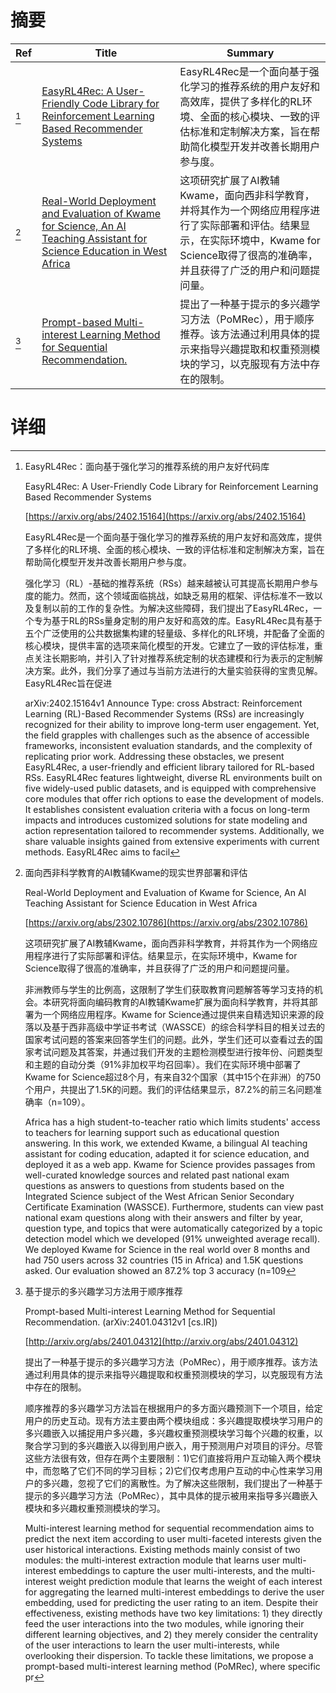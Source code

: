 # 摘要

| Ref | Title | Summary |
| --- | --- | --- |
| [^1] | [EasyRL4Rec: A User-Friendly Code Library for Reinforcement Learning Based Recommender Systems](https://arxiv.org/abs/2402.15164) | EasyRL4Rec是一个面向基于强化学习的推荐系统的用户友好和高效库，提供了多样化的RL环境、全面的核心模块、一致的评估标准和定制解决方案，旨在帮助简化模型开发并改善长期用户参与度。 |
| [^2] | [Real-World Deployment and Evaluation of Kwame for Science, An AI Teaching Assistant for Science Education in West Africa](https://arxiv.org/abs/2302.10786) | 这项研究扩展了AI教辅Kwame，面向西非科学教育，并将其作为一个网络应用程序进行了实际部署和评估。结果显示，在实际环境中，Kwame for Science取得了很高的准确率，并且获得了广泛的用户和问题提问量。 |
| [^3] | [Prompt-based Multi-interest Learning Method for Sequential Recommendation.](http://arxiv.org/abs/2401.04312) | 提出了一种基于提示的多兴趣学习方法（PoMRec），用于顺序推荐。该方法通过利用具体的提示来指导兴趣提取和权重预测模块的学习，以克服现有方法中存在的限制。 |

# 详细

[^1]: EasyRL4Rec：面向基于强化学习的推荐系统的用户友好代码库

    EasyRL4Rec: A User-Friendly Code Library for Reinforcement Learning Based Recommender Systems

    [https://arxiv.org/abs/2402.15164](https://arxiv.org/abs/2402.15164)

    EasyRL4Rec是一个面向基于强化学习的推荐系统的用户友好和高效库，提供了多样化的RL环境、全面的核心模块、一致的评估标准和定制解决方案，旨在帮助简化模型开发并改善长期用户参与度。

    

    强化学习（RL）-基础的推荐系统（RSs）越来越被认可其提高长期用户参与度的能力。然而，这个领域面临挑战，如缺乏易用的框架、评估标准不一致以及复制以前的工作的复杂性。为解决这些障碍，我们提出了EasyRL4Rec，一个专为基于RL的RSs量身定制的用户友好和高效的库。EasyRL4Rec具有基于五个广泛使用的公共数据集构建的轻量级、多样化的RL环境，并配备了全面的核心模块，提供丰富的选项来简化模型的开发。它建立了一致的评估标准，重点关注长期影响，并引入了针对推荐系统定制的状态建模和行为表示的定制解决方案。此外，我们分享了通过与当前方法进行的大量实验获得的宝贵见解。EasyRL4Rec旨在促进

    arXiv:2402.15164v1 Announce Type: cross  Abstract: Reinforcement Learning (RL)-Based Recommender Systems (RSs) are increasingly recognized for their ability to improve long-term user engagement. Yet, the field grapples with challenges such as the absence of accessible frameworks, inconsistent evaluation standards, and the complexity of replicating prior work. Addressing these obstacles, we present EasyRL4Rec, a user-friendly and efficient library tailored for RL-based RSs. EasyRL4Rec features lightweight, diverse RL environments built on five widely-used public datasets, and is equipped with comprehensive core modules that offer rich options to ease the development of models. It establishes consistent evaluation criteria with a focus on long-term impacts and introduces customized solutions for state modeling and action representation tailored to recommender systems. Additionally, we share valuable insights gained from extensive experiments with current methods. EasyRL4Rec aims to facil
    
[^2]: 面向西非科学教育的AI教辅Kwame的现实世界部署和评估

    Real-World Deployment and Evaluation of Kwame for Science, An AI Teaching Assistant for Science Education in West Africa

    [https://arxiv.org/abs/2302.10786](https://arxiv.org/abs/2302.10786)

    这项研究扩展了AI教辅Kwame，面向西非科学教育，并将其作为一个网络应用程序进行了实际部署和评估。结果显示，在实际环境中，Kwame for Science取得了很高的准确率，并且获得了广泛的用户和问题提问量。

    

    非洲教师与学生的比例高，这限制了学生们获取教育问题解答等学习支持的机会。本研究将面向编码教育的AI教辅Kwame扩展为面向科学教育，并将其部署为一个网络应用程序。Kwame for Science通过提供来自精选知识来源的段落以及基于西非高级中学证书考试（WASSCE）的综合科学科目的相关过去的国家考试问题的答案来回答学生们的问题。此外，学生们还可以查看过去的国家考试问题及其答案，并通过我们开发的主题检测模型进行按年份、问题类型和主题的自动分类（91%非加权平均召回率）。我们在实际环境中部署了Kwame for Science超过8个月，有来自32个国家（其中15个在非洲）的750个用户，共提出了1.5K的问题。我们的评估结果显示，87.2%的前三名问题准确率（n=109）。

    Africa has a high student-to-teacher ratio which limits students' access to teachers for learning support such as educational question answering. In this work, we extended Kwame, a bilingual AI teaching assistant for coding education, adapted it for science education, and deployed it as a web app. Kwame for Science provides passages from well-curated knowledge sources and related past national exam questions as answers to questions from students based on the Integrated Science subject of the West African Senior Secondary Certificate Examination (WASSCE). Furthermore, students can view past national exam questions along with their answers and filter by year, question type, and topics that were automatically categorized by a topic detection model which we developed (91% unweighted average recall). We deployed Kwame for Science in the real world over 8 months and had 750 users across 32 countries (15 in Africa) and 1.5K questions asked. Our evaluation showed an 87.2% top 3 accuracy (n=109
    
[^3]: 基于提示的多兴趣学习方法用于顺序推荐

    Prompt-based Multi-interest Learning Method for Sequential Recommendation. (arXiv:2401.04312v1 [cs.IR])

    [http://arxiv.org/abs/2401.04312](http://arxiv.org/abs/2401.04312)

    提出了一种基于提示的多兴趣学习方法（PoMRec），用于顺序推荐。该方法通过利用具体的提示来指导兴趣提取和权重预测模块的学习，以克服现有方法中存在的限制。

    

    顺序推荐的多兴趣学习方法旨在根据用户的多方面兴趣预测下一个项目，给定用户的历史互动。现有方法主要由两个模块组成：多兴趣提取模块学习用户的多兴趣嵌入以捕捉用户多兴趣，多兴趣权重预测模块学习每个兴趣的权重，以聚合学习到的多兴趣嵌入以得到用户嵌入，用于预测用户对项目的评分。尽管这些方法很有效，但存在两个主要限制：1)它们直接将用户互动输入两个模块中，而忽略了它们不同的学习目标；2)它们仅考虑用户互动的中心性来学习用户的多兴趣，忽视了它们的离散性。为了解决这些限制，我们提出了一种基于提示的多兴趣学习方法（PoMRec），其中具体的提示被用来指导多兴趣嵌入模块和多兴趣权重预测模块的学习。

    Multi-interest learning method for sequential recommendation aims to predict the next item according to user multi-faceted interests given the user historical interactions. Existing methods mainly consist of two modules: the multi-interest extraction module that learns user multi-interest embeddings to capture the user multi-interests, and the multi-interest weight prediction module that learns the weight of each interest for aggregating the learned multi-interest embeddings to derive the user embedding, used for predicting the user rating to an item. Despite their effectiveness, existing methods have two key limitations: 1) they directly feed the user interactions into the two modules, while ignoring their different learning objectives, and 2) they merely consider the centrality of the user interactions to learn the user multi-interests, while overlooking their dispersion. To tackle these limitations, we propose a prompt-based multi-interest learning method (PoMRec), where specific pr
    

